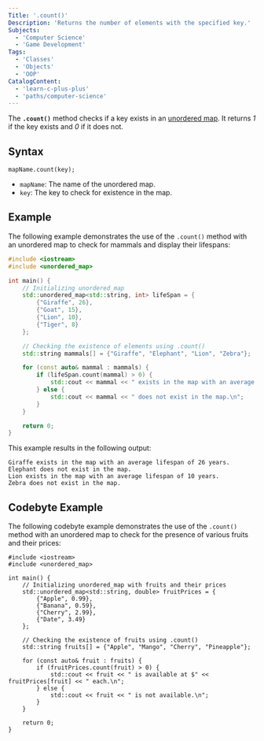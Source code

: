 ```yaml
---
Title: '.count()'
Description: 'Returns the number of elements with the specified key.'
Subjects:
  - 'Computer Science'
  - 'Game Development'
Tags:
  - 'Classes'
  - 'Objects'
  - 'OOP'
CatalogContent:
  - 'learn-c-plus-plus'
  - 'paths/computer-science'
---
```


The **`.count()`** method checks if a key exists in an [unordered map](https://www.codecademy.com/resources/docs/cpp/unordered-map). It returns _1_ if the key exists and _0_ if it does not.

## Syntax

```pseudo
mapName.count(key);
```

- `mapName`: The name of the unordered map.
- `key`: The key to check for existence in the map.

## Example

The following example demonstrates the use of the `.count()` method with an unordered map to check for mammals and display their lifespans:

```cpp
#include <iostream>
#include <unordered_map>

int main() {
    // Initializing unordered_map
    std::unordered_map<std::string, int> lifeSpan = {
        {"Giraffe", 26},
        {"Goat", 15},
        {"Lion", 10},
        {"Tiger", 8}
    };

    // Checking the existence of elements using .count()
    std::string mammals[] = {"Giraffe", "Elephant", "Lion", "Zebra"};

    for (const auto& mammal : mammals) {
        if (lifeSpan.count(mammal) > 0) {
            std::cout << mammal << " exists in the map with an average lifespan of " << lifeSpan[mammal] << " years.\n";
        } else {
            std::cout << mammal << " does not exist in the map.\n";
        }
    }

    return 0;
}
```

This example results in the following output:

```shell
Giraffe exists in the map with an average lifespan of 26 years.
Elephant does not exist in the map.
Lion exists in the map with an average lifespan of 10 years.
Zebra does not exist in the map.
```

## Codebyte Example

The following codebyte example demonstrates the use of the `.count()` method with an unordered map to check for the presence of various fruits and their prices:

```codebyte/cpp
#include <iostream>
#include <unordered_map>

int main() {
    // Initializing unordered_map with fruits and their prices
    std::unordered_map<std::string, double> fruitPrices = {
        {"Apple", 0.99},
        {"Banana", 0.59},
        {"Cherry", 2.99},
        {"Date", 3.49}
    };

    // Checking the existence of fruits using .count()
    std::string fruits[] = {"Apple", "Mango", "Cherry", "Pineapple"};

    for (const auto& fruit : fruits) {
        if (fruitPrices.count(fruit) > 0) {
            std::cout << fruit << " is available at $" << fruitPrices[fruit] << " each.\n";
        } else {
            std::cout << fruit << " is not available.\n";
        }
    }

    return 0;
}
```
